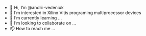 - 👋 Hi, I’m @andrii-vedeniuk
- 👀 I’m interested in Xilinx Vitis programing multiprocessor devices 
- 🌱 I’m currently learning ...
- 💞️ I’m looking to collaborate on ...
- 📫 How to reach me ...

<!---
andrii-vedeniuk/andrii-vedeniuk is a ✨ special ✨ repository because its `README.md` (this file) appears on your GitHub profile.
You can click the Preview link to take a look at your changes.
--->

